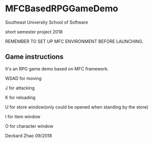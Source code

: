 # MFCBasedRPGGameDemo
Southeast University School of Software

short semester project 2018

REMEMBER TO SET UP MFC ENVIRONMENT BEFORE LAUNCHING.

## Game instructions

It's an RPG game demo based on MFC framework. 

WSAD for moving

J for attacking

K for reloading

U for store window(only could be opened when standing by the store)

I for item window

O for character window


Deckard Zhao 
09/2018
